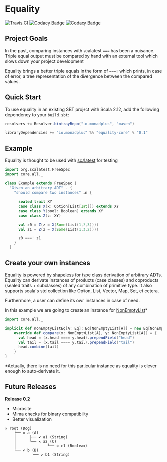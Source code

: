 # Equality 
[![Travis CI](https://travis-ci.org/monadplus/equality.svg?branch=master)](https://travis-ci.org/monadplus/equality) [![Codacy Badge](https://api.codacy.com/project/badge/Grade/f01edd87fcfe45fd9c7bd6e44b64e5ae)](https://app.codacy.com/app/monadplus/equality?utm_source=github.com&utm_medium=referral&utm_content=monadplus/equality&utm_campaign=Badge_Grade_Dashboard)
[![Codacy Badge](https://api.codacy.com/project/badge/Coverage/554261fd76634affb7f40b54f8b8583a)](https://www.codacy.com/app/monadplus/equality?utm_source=github.com&amp;utm_medium=referral&amp;utm_content=monadplus/equality&amp;utm_campaign=Badge_Coverage)

## Project Goals
In the past, comparing instances with scalatest `===` has been a nuisance. Triple equal output must be compared by hand with an external tool which slows down your project development.

Equality brings a better triple equals in the form of `===!` which prints, in case of error, a tree representation of the divergence between the compared values. 
## Quick Start
To use equality in an existing SBT project with Scala 2.12, add the following dependency to your `build.sbt`:
```scala
resolvers += Resolver.bintrayRepo("io-monadplus", "maven")

libraryDependencies += "io.monadplus" %% "equality-core" % "0.1"
```
## Example
Equality is thought to be used with [scalatest](http://www.scalatest.org/) for testing
```scala
import org.scalatest.FreeSpec
import core.all._

class Example extends FreeSpec {
  "Given an arbitrary ADT" - {
    "should compare two instances" in {
      
      sealed trait XY
      case class X(x: Option[List[Int]]) extends XY
      case class Y(bool: Boolean) extends XY
      case class Z(z: XY)

      val z0 = Z(z = X(Some(List(1,2,3))))
      val z1 = Z(z = X(Some(List(1,2,2))))

      z0 ===! z1
    }
  }
```
## Create your own instances
Equality is powered by [shapeless](https://github.com/milessabin/shapeless) for type class derivation of arbitrary ADTs. Equality can derivate instances of products (case classes) and coproducts (sealed traits + subclasses) of any combination of primitive type. It also supports scala's std collection like Option, List, Vector, Map, Set, et cetera.

Furthermore, a user can define its own instances in case of need. 

In this example we are going to create an instance for [NonEmptyList](https://github.com/typelevel/cats/blob/master/core/src/main/scala/cats/data/NonEmptyList.scala)*
```scala
import core.all._

implicit def nonEmptyListEq[A: Eq]: Eq[NonEmptyList[A]] = new Eq[NonEmptyList[A]] {
    override def compare(x: NonEmptyList[A], y: NonEmptyList[A]) = {
      val head = (x.head ==== y.head).prependField("head")
      val tail = (x.tail ==== y.tail).prependField("tail")
      head.combine(tail)
    }
}
```
*Actually, there is no need for this particular instance as equality is clever enough to auto-derivate it.
## Future Releases

__Release 0.2__  
 - Microsite
 - Mima checks for binary compatibility
 - Better visualization
```text
✕ root (Dog)
    ├── ✕ a (A) 
    │      ├── ✔ a1 (String)
    │      └── ✕ a2 (C)
    │              └── ✕ c1 (Boolean)
    └── ✔ b (B)
            └── ✔ b1 (String)

```